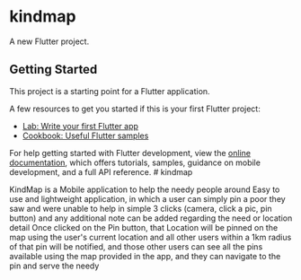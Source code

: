 # kindmap

A new Flutter project.

## Getting Started

This project is a starting point for a Flutter application.

A few resources to get you started if this is your first Flutter project:

- [Lab: Write your first Flutter app](https://docs.flutter.dev/get-started/codelab)
- [Cookbook: Useful Flutter samples](https://docs.flutter.dev/cookbook)

For help getting started with Flutter development, view the
[online documentation](https://docs.flutter.dev/), which offers tutorials,
samples, guidance on mobile development, and a full API reference.
#   k i n d m a p 

KindMap is a Mobile application to help the needy people around
Easy to use and lightweight application, in which a user can simply pin a poor they saw and were unable to help in simple 3 clicks (camera, click a pic, pin button) and any additional note can be added regarding the need or location detail
Once clicked on the Pin button, that Location will be pinned on the map using the user's current location and all other users within a 1km radius of that pin will be notified, and those other users can see all the pins available using the map provided in the app, and they can navigate to the pin and serve the needy
 
 
